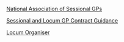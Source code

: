 
[National Association of Sessional GPs](https://www.nasgp.org.uk/resource/working-as-a-freelance-gp-locum/)

[Sessional and Locum GP Contract Guidance](https://www.bma.org.uk/pay-and-contracts/contracts/salaried-gp-contract/sessional-and-locum-gp-contract-guidance)

[Locum Organiser](https://locumorganiser.com/)

